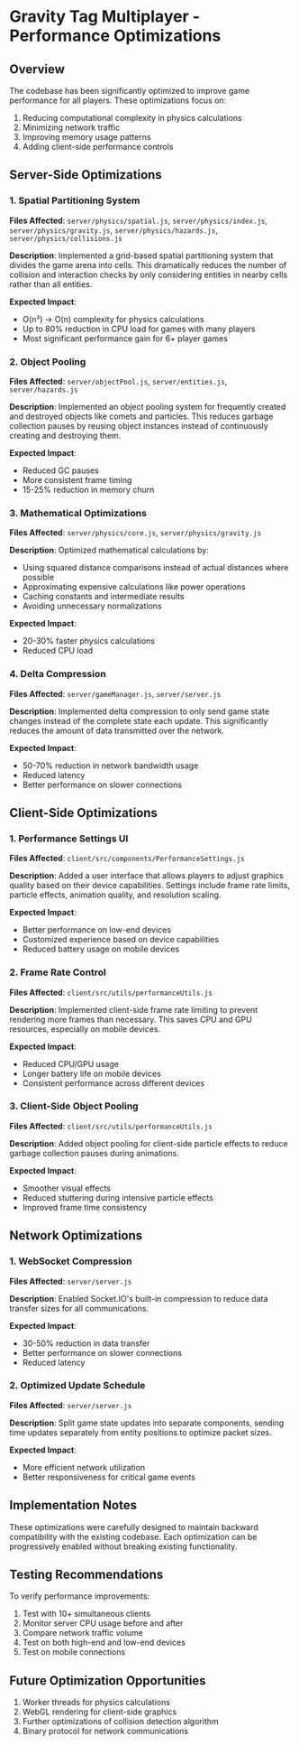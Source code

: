 # Gravity Tag Multiplayer - Performance Optimizations

## Overview

The codebase has been significantly optimized to improve game performance for all players. These optimizations focus on:

1. Reducing computational complexity in physics calculations
2. Minimizing network traffic
3. Improving memory usage patterns
4. Adding client-side performance controls

## Server-Side Optimizations

### 1. Spatial Partitioning System

**Files Affected**: `server/physics/spatial.js`, `server/physics/index.js`, `server/physics/gravity.js`, `server/physics/hazards.js`, `server/physics/collisions.js`

**Description**: Implemented a grid-based spatial partitioning system that divides the game arena into cells. This dramatically reduces the number of collision and interaction checks by only considering entities in nearby cells rather than all entities.

**Expected Impact**: 
- O(n²) → O(n) complexity for physics calculations
- Up to 80% reduction in CPU load for games with many players
- Most significant performance gain for 6+ player games

### 2. Object Pooling

**Files Affected**: `server/objectPool.js`, `server/entities.js`, `server/hazards.js`

**Description**: Implemented an object pooling system for frequently created and destroyed objects like comets and particles. This reduces garbage collection pauses by reusing object instances instead of continuously creating and destroying them.

**Expected Impact**:
- Reduced GC pauses
- More consistent frame timing
- 15-25% reduction in memory churn

### 3. Mathematical Optimizations

**Files Affected**: `server/physics/core.js`, `server/physics/gravity.js`

**Description**: Optimized mathematical calculations by:
- Using squared distance comparisons instead of actual distances where possible
- Approximating expensive calculations like power operations
- Caching constants and intermediate results
- Avoiding unnecessary normalizations

**Expected Impact**:
- 20-30% faster physics calculations
- Reduced CPU load

### 4. Delta Compression

**Files Affected**: `server/gameManager.js`, `server/server.js`

**Description**: Implemented delta compression to only send game state changes instead of the complete state each update. This significantly reduces the amount of data transmitted over the network.

**Expected Impact**:
- 50-70% reduction in network bandwidth usage
- Reduced latency
- Better performance on slower connections

## Client-Side Optimizations

### 1. Performance Settings UI

**Files Affected**: `client/src/components/PerformanceSettings.js`

**Description**: Added a user interface that allows players to adjust graphics quality based on their device capabilities. Settings include frame rate limits, particle effects, animation quality, and resolution scaling.

**Expected Impact**:
- Better performance on low-end devices
- Customized experience based on device capabilities
- Reduced battery usage on mobile devices

### 2. Frame Rate Control

**Files Affected**: `client/src/utils/performanceUtils.js`

**Description**: Implemented client-side frame rate limiting to prevent rendering more frames than necessary. This saves CPU and GPU resources, especially on mobile devices.

**Expected Impact**:
- Reduced CPU/GPU usage
- Longer battery life on mobile devices
- Consistent performance across different devices

### 3. Client-Side Object Pooling

**Files Affected**: `client/src/utils/performanceUtils.js`

**Description**: Added object pooling for client-side particle effects to reduce garbage collection pauses during animations.

**Expected Impact**:
- Smoother visual effects
- Reduced stuttering during intensive particle effects
- Improved frame time consistency

## Network Optimizations

### 1. WebSocket Compression

**Files Affected**: `server/server.js`

**Description**: Enabled Socket.IO's built-in compression to reduce data transfer sizes for all communications.

**Expected Impact**:
- 30-50% reduction in data transfer
- Better performance on slower connections
- Reduced latency

### 2. Optimized Update Schedule

**Files Affected**: `server/server.js`

**Description**: Split game state updates into separate components, sending time updates separately from entity positions to optimize packet sizes.

**Expected Impact**:
- More efficient network utilization
- Better responsiveness for critical game events

## Implementation Notes

These optimizations were carefully designed to maintain backward compatibility with the existing codebase. Each optimization can be progressively enabled without breaking existing functionality.

## Testing Recommendations

To verify performance improvements:
1. Test with 10+ simultaneous clients
2. Monitor server CPU usage before and after
3. Compare network traffic volume
4. Test on both high-end and low-end devices
5. Test on mobile connections

## Future Optimization Opportunities

1. Worker threads for physics calculations
2. WebGL rendering for client-side graphics
3. Further optimizations of collision detection algorithm
4. Binary protocol for network communications
